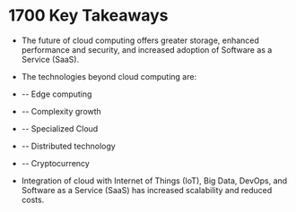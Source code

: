 # 1700 Key Takeaways

- The future of cloud computing offers greater storage, enhanced performance and security, and increased adoption of Software as a Service (SaaS).

- The technologies beyond cloud computing are:
- -- Edge computing
- -- Complexity growth
- -- Specialized Cloud
- -- Distributed technology
- -- Cryptocurrency

- Integration of cloud with Internet of Things (IoT), Big Data, DevOps, and Software as a Service (SaaS) has increased scalability and reduced costs.
